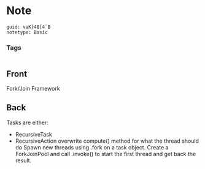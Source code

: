 # Note
```
guid: vaK}48[4`B
notetype: Basic
```

### Tags
```
```

## Front
Fork/Join Framework

## Back
Tasks are either:
- RecursiveTask<T>
- RecursiveAction
overwrite compute() method for what the thread should do
Spawn new threads using .fork on a task object.
Create a ForkJoinPool and call .invoke() to start the first thread and get back the result.
